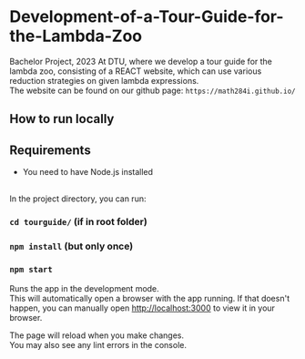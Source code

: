 # Development-of-a-Tour-Guide-for-the-Lambda-Zoo
Bachelor Project, 2023 At DTU, where we develop a tour guide for the lambda zoo, consisting of a REACT website, which can use various reduction strategies on given lambda expressions.
<br />
The website can be found on our github page:
`https://math284i.github.io/` 

## How to run locally

## Requirements
- You need to have Node.js installed

##

In the project directory, you can run:

### `cd tourguide/` (if in root folder)
### `npm install` (but only once)
### `npm start`

Runs the app in the development mode.\
This will automatically open a browser with the app running. If that doesn't happen, you can manually open [http://localhost:3000](http://localhost:3000) to view it in your browser.

The page will reload when you make changes.\
You may also see any lint errors in the console.